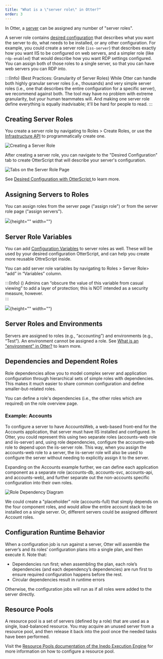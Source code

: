 ```yaml
---
title: "What is a \"server role\" in Otter?"
order: 3
---
```


In Otter, a [server](/docs/otter/connecting-to-your-servers-with-otter/otter-servers-in-otter) can be assigned any number of "server roles". 

A server role contains [desired configuration](/docs/otter/collecting-verifying-configuration/otter-desired-configuration-with-otterscript) that describes what you want the server to do, what needs to be installed, or any other configuration. For example, you could create a server role (`iss-server`) that describes exactly how you want IIS to be configured on web servers, and a simpler role (like `rdp-enabled`) that would describe how you want RDP settings configured. You can assign both of those roles to a single server, so that you can have web servers you can RDP into.


:::(Info) (Best Practices: Granularity of Server Roles)
 While Otter can handle both highly granular server roles (i.e., thousands) and very simple server roles (i.e., one that describes the entire configuration for a specific server), we recommend against both. The tool may have no problem with extreme granularity, but your human teammates will. And making one server role define everything is equally inadvisable; it'll be hard for people to read.
:::


## Creating Server Roles

You create a server role by navigating to Roles > Create Roles, or use the [Infrastructure API](/docs/otter/reference/api/infrastructure) to programmatically create one.

![Creating a Server Role](/resources/docs/otter-server-role-new.png)

After creating a server role, you can navigate to the "Desired Configuration" tab to create OtterScript that will describe your server's configuration.

![Tabs on the Server Role Page](/resources/docs/otter-server-role-tabs.png)

See [Desired Configuration with OtterScript ](/docs/otter/collecting-verifying-configuration/otter-desired-configuration-with-otterscript) to learn more.


## Assigning Servers to Roles
You can assign roles from the server page ("assign role") or from the server role page ("assign servers").

![](/resources/docs/Assigning-Servers-to-Roles.png){height="" width=""}



## Server Role Variables

You can add [Configuration Variables](/docs/otter/scripting-in-otter/otter-configuration-variables) to server roles as well. These will be used by your desired configuration OtterScript, and can help you create more reusable OttreScript inside.

You can add server role variables by navigating to Roles > Server Role> “add” in “Variables” column. 

:::(Info) ()
Admins can “obscure the value of this variable from casual viewing” to add a layer of protection; this is NOT intended as a security measure, however.  
:::

![](/resources/docs/Server-Role-Variables.png){height="" width=""}

## Server Roles and Environments
Servers are assigned to roles (e.g., “accounting”) and environments (e.g., “Test”). An environment cannot be assigned a role. See [What is an "environment" in Otter?](/docs/otter/connecting-to-your-servers-with-otter/otter-modeling-infrastructure-environments) to learn more.

## Dependencies and Dependent Roles

Role dependencies allow you to model complex server and application configuration through hierarchical sets of simple roles with dependencies. This makes it much easier to share common configuration and define smaller-but-related roles.

You can define a role's dependencies (i.e., the other roles which are required) on the role overview page.

### Example: Accounts

To configure a server to have AccountsWeb, a web-based front-end for the Accounts application, that server must have IIS installed and configured. In Otter, you could represent this using two separate roles (accounts-web role and iis-server) and, using role dependencies, configure the accounts-web role to depend upon the iis-server role. This way, when you assign the accounts-web role to a server, the iis-server role will also be used to configure the server without needing to explicitly assign it to the server.

Expanding on the Accounts example further, we can define each application component as a separate role (accounts-db, accounts-svc, accounts-api, and accounts-web), and further separate out the non-accounts specific configuration into their own roles.

![Role Dependency Diagram](/resources/docs/role-dependencies-ex.png)

We could create a "placeholder" role (accounts-full) that simply depends on the four component roles, and would allow the entire account stack to be installed on a single server. Or, different servers could be assigned different Account roles.

## Configuration Runtime Behavior

When a configuration job is run against a server, Otter will assemble the server’s and its roles’ configuration plans into a single plan, and then execute it. Note that:

- Dependencies run first; when assembling the plan, each role’s dependencies (and each dependency’s dependencies) are run first to ensure required configuration happens before the rest.
- Circular dependencies result in runtime errors

Otherwise, the configuration jobs will run as if all roles were added to the server directly.

## Resource Pools

A resource pool is a set of servers (defined by a role) that are used as a single, load-balanced resource. You may acquire an unused server from a resource pool, and then release it back into the pool once the needed tasks have been performed.

Visit the [Resource Pools documentation of the Inedo Execution Engine](/docs/executionengine/overview/resource-pools) for more information on how to configure a resource pool.